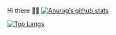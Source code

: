 Hi there 👨‍💻
[![Anurag’s github stats](https://github-readme-stats.vercel.app/api?username=dimaqqw)](https://github.com/dimaqqw)

[![Top Langs](https://github-readme-stats.vercel.app/api/top-langs/?username=dimaqqw&layout=compact)](https://github.com/dimaqqw)
